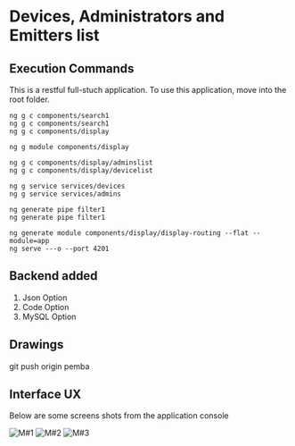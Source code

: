 # Devices, Administrators and Emitters list

## Execution Commands

This is a restful full-stuch application. To use this application, move into the root folder.

```
ng g c components/search1
ng g c components/search1
ng g c components/display

ng g module components/display

ng g c components/display/adminslist
ng g c components/display/devicelist

ng g service services/devices
ng g service services/admins

ng generate pipe filter1
ng generate pipe filter1

ng generate module components/display/display-routing --flat --module=app
ng serve ---o --port 4201 

```

## Backend added

1. Json Option
2. Code Option
3. MySQL Option

## Drawings

git push origin pemba

## Interface UX

 Below are some screens shots from the application console

![ M#1 ](https://github.com/LINOSNCHENA/Angular-Sorting-data-in-a-template-Emit/blob/master/uxViews/page1.png)
![ M#2 ](https://github.com/LINOSNCHENA/Angular-Sorting-data-in-a-template-Emit/blob/master/uxViews/page2.png)
![ M#3 ](https://github.com/LINOSNCHENA/Angular-Sorting-data-in-a-template-Emit/blob/master/uxViews/page3.jpg)

